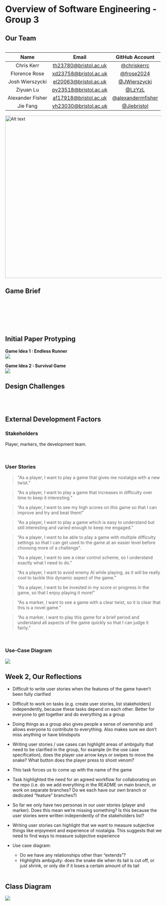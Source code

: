 # Overview of Software Engineering - Group 3

## Our Team
<table align="left">
  <thead>
    <tr>
      <th style="text-align:center">Name</th>
      <th style="text-align:center">Email</th>
      <th style="text-align:center">GitHub Account</th>
    </tr>
  </thead>
  <tbody>
    <tr>
      <td style="text-align:center">Chris Kerr</td>
      <td style="text-align:center"><a href="mailto:th23780@bristol.ac.uk">th23780@bristol.ac.uk</a></td>
      <td style="text-align:center"><a href="https://github.com/chriskerrc">@chriskerrc</a></td>
    </tr>
    <tr>
      <td style="text-align:center">Florence Rose</td>
      <td style="text-align:center"><a href="mailto:xd23758@bristol.ac.uk">xd23758@bristol.ac.uk</a></td>
      <td style="text-align:center"><a href="https://github.com/frose2024">@frose2024</a></td>
    </tr>
    <tr>
      <td style="text-align:center">Josh Wierszycki</td>
      <td style="text-align:center"><a href="mailto:el20063@bristol.ac.uk">el20063@bristol.ac.uk</a></td>
      <td style="text-align:center"><a href="https://github.com/JWierszycki">@JWierszycki</a></td>
    </tr>
    <tr>
      <td style="text-align:center">Ziyuan Lu</td>
      <td style="text-align:center"><a href="mailto:py23518@bristol.ac.uk">py23518@bristol.ac.uk</a></td>
      <td style="text-align:center"><a href="https://github.com/LzYzL">@LzYzL</a></td>
    </tr>
    <tr>
      <td style="text-align:center">Alexander Fisher</td>
      <td style="text-align:center"><a href="mailto:af17918@bristol.ac.uk">af17918@bristol.ac.uk</a></td>
      <td style="text-align:center"><a href="https://github.com/alexandermfisher">@alexandermfisher</a></td>
    </tr>
    <tr>
      <td style="text-align:center">Jie Fang</td>
      <td style="text-align:center"><a href="mailto:yh23030@bristol.ac.uk">yh23030@bristol.ac.uk</a></td>
      <td style="text-align:center"><a href="https://github.com/Jiebristol">@Jiebristol</a></td>
    </tr>
  </tbody>
</table>

<img title="a title" alt="Alt text" src="/group3.jpg" width="522">

<br>

## Game Brief
<br><br>

<br><br>
## Initial Paper Protyping

**Game Idea 1 : Endless Runner**
<br>
[![](https://res.cloudinary.com/marcomontalbano/image/upload/v1707426687/video_to_markdown/images/youtube--oTml2CcK-2s-c05b58ac6eb4c4700831b2b3070cd403.jpg)](https://www.youtube.com/watch?v=oTml2CcK-2s "")

**Game Idea 2 : Survival Game**
<br>
[![](https://res.cloudinary.com/marcomontalbano/image/upload/v1707426766/video_to_markdown/images/youtube--akkWPsFFah0-c05b58ac6eb4c4700831b2b3070cd403.jpg)](https://www.youtube.com/watch?v=akkWPsFFah0 "")


## Design Challenges


<br><br>
## External Development Factors
### Stakeholders
Player, markers, the development team. 

<br>

### User Stories
> "As a player, I want to play a game that gives me nostalgia with a new twist.”

> “As a player, I want to play a game that increases in difficulty over time to keep it interesting.”

> “As a player, I want to see my high scores on this game so that I can improve and try and beat them!”

> “As a player, I want to play a game which is easy to understand but still interesting and varied enough to keep me engaged.”

> “As a player, I want to be able to play a game with multiple difficulty settings so that I can get used to the game at an easier level before choosing more of a challenge".

> “As a player, I want to see a clear control scheme, so I understand exactly what I need to do."

> “As a player, I want to avoid enemy AI while playing, as it will be really cool to tackle this dynamic aspect of the game."

> “As a player, I want to be invested in my score or progress in the game, so that I enjoy playing it more!"

> “As a marker, I want to see a game with a clear twist, so it is clear that this is a novel game."
 
> “As a marker, I want to play this game for a brief period and understand all aspects of the game quickly so that I can judge it fairly.” 

<br>

### Use-Case Diagram

<img src='/images/use_case_diagram.png'/>

<br>

## Week 2, Our Reflections

* Difficult to write user stories when the features of the game haven’t been fully clarified
  
* Difficult to work on tasks (e.g. create user stories, list stakeholders) independently, because these tasks depend on each other. Better for everyone to get together and do everything as a group
  
* Doing things as a group also gives people a sense of ownership and allows everyone to contribute to everything. Also makes sure we don’t miss anything or have blindspots
  
* Writing user stories / use cases can highlight areas of ambiguity that need to be clarified in the group, for example (in the use case specification), does the player use arrow keys or swipes to move the snake? What button does the player press to shoot venom?
  
* This task forces us to come up with the name of the game
  
* Task highlighted the need for an agreed workflow for collaborating on the repo (i.e. do we add everything in the README on main branch, or work on separate branches? Do we each have our own branch or dedicated “feature” branches?)
  
* So far we only have two personas in our user stories (player and marker). Does this mean we’re missing something? Is this because the user stories were written independently of the stakeholders list?
  
* Writing user stories can highlight that we want to measure subjective things like enjoyment and experience of nostalgia. This suggests that we need to find ways to measure subjective experience
  
* Use case diagram: 
  * Do we have any relationships other than “extends”?
  * Highlights ambiguity: does the snake die when its tail is cut off, or just shrink, or only die if it loses a certain amount of its tail 


  <br>
## Class Diagram

<img src='/images/class_diagram.png'/>



